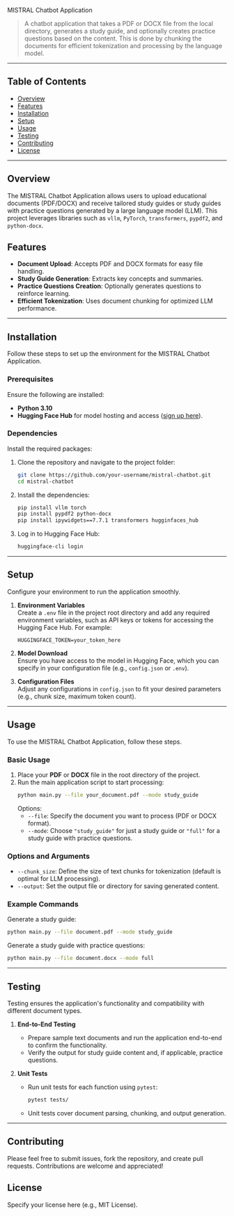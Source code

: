  MISTRAL Chatbot Application

> A chatbot application that takes a PDF or DOCX file from the local directory, generates a study guide, and optionally creates practice questions based on the content. This is done by chunking the documents for efficient tokenization and processing by the language model.

---

## Table of Contents
- [Overview](#overview)
- [Features](#features)
- [Installation](#installation)
- [Setup](#setup)
- [Usage](#usage)
- [Testing](#testing)
- [Contributing](#contributing)
- [License](#license)

---

## Overview
The MISTRAL Chatbot Application allows users to upload educational documents (PDF/DOCX) and receive tailored study guides or study guides with practice questions generated by a large language model (LLM). This project leverages libraries such as `vllm`, `PyTorch`, `transformers`, `pypdf2`, and `python-docx`.

## Features
- **Document Upload**: Accepts PDF and DOCX formats for easy file handling.
- **Study Guide Generation**: Extracts key concepts and summaries.
- **Practice Questions Creation**: Optionally generates questions to reinforce learning.
- **Efficient Tokenization**: Uses document chunking for optimized LLM performance.

---

## Installation
Follow these steps to set up the environment for the MISTRAL Chatbot Application.


### Prerequisites
Ensure the following are installed:
- **Python 3.10**
- **Hugging Face Hub** for model hosting and access ([sign up here](https://huggingface.co/)).

### Dependencies
Install the required packages:
1. Clone the repository and navigate to the project folder:
   ```bash
   git clone https://github.com/your-username/mistral-chatbot.git
   cd mistral-chatbot
   ```

2. Install the dependencies:
   ```bash
   pip install vllm torch
   pip install pypdf2 python-docx
   pip install ipywidgets==7.7.1 transformers hugginfaces_hub
   ```

3. Log in to Hugging Face Hub:
   ```bash
   huggingface-cli login
   ```

---

## Setup
Configure your environment to run the application smoothly.

1. **Environment Variables**  
   Create a `.env` file in the project root directory and add any required environment variables, such as API keys or tokens for accessing the Hugging Face Hub. For example:
   ```plaintext
   HUGGINGFACE_TOKEN=your_token_here
   ```

2. **Model Download**  
   Ensure you have access to the model in Hugging Face, which you can specify in your configuration file (e.g., `config.json` or `.env`).

3. **Configuration Files**  
   Adjust any configurations in `config.json` to fit your desired parameters (e.g., chunk size, maximum token count).

---

## Usage
To use the MISTRAL Chatbot Application, follow these steps.

### Basic Usage
1. Place your **PDF** or **DOCX** file in the root directory of the project.
2. Run the main application script to start processing:
   ```bash
   python main.py --file your_document.pdf --mode study_guide
   ```
   Options:
   - `--file`: Specify the document you want to process (PDF or DOCX format).
   - `--mode`: Choose `"study_guide"` for just a study guide or `"full"` for a study guide with practice questions.

### Options and Arguments
- `--chunk_size`: Define the size of text chunks for tokenization (default is optimal for LLM processing).
- `--output`: Set the output file or directory for saving generated content.

### Example Commands
Generate a study guide:
```bash
python main.py --file document.pdf --mode study_guide
```

Generate a study guide with practice questions:
```bash
python main.py --file document.docx --mode full
```

---

## Testing
Testing ensures the application's functionality and compatibility with different document types.

1. **End-to-End Testing**  
   - Prepare sample text documents and run the application end-to-end to confirm the functionality.
   - Verify the output for study guide content and, if applicable, practice questions.

2. **Unit Tests**  
   - Run unit tests for each function using `pytest`:
     ```bash
     pytest tests/
     ```
   - Unit tests cover document parsing, chunking, and output generation.

---

## Contributing
Please feel free to submit issues, fork the repository, and create pull requests. Contributions are welcome and appreciated!

## License
Specify your license here (e.g., MIT License).
